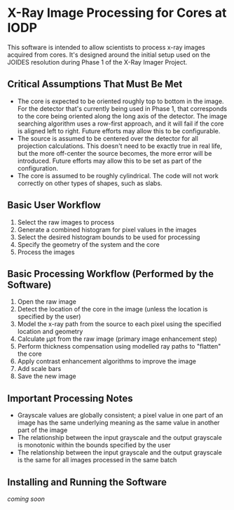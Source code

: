# X-Ray Image Processing for Cores at IODP

This software is intended to allow scientists to process x-ray images acquired from cores. It's designed around the initial setup used on the JOIDES resolution during Phase 1 of the X-Ray Imager Project.

## Critical Assumptions That Must Be Met
* The core is expected to be oriented roughly top to bottom in the image. For the detector that's currently being used in Phase 1, that corresponds to the core being oriented along the long axis of the detector. The image searching algorithm uses a row-first approach, and it will fail if the core is aligned left to right. Future efforts may allow this to be configurable. 
* The source is assumed to be centered over the detector for all projection calculations. This doesn't need to be exactly true in real life, but the more off-center the source becomes, the more error will be introduced. Future efforts may allow this to be set as part of the configuration.
* The core is assumed to be roughly cylindrical. The code will not work correctly on other types of shapes, such as slabs.

## Basic User Workflow
1. Select the raw images to process
2. Generate a combined histogram for pixel values in the images
3. Select the desired histogram bounds to be used for processing
4. Specify the geometry of the system and the core
5. Process the images

## Basic Processing Workflow (Performed by the Software)
1. Open the raw image
2. Detect the location of the core in the image (unless the location is specified by the user)
3. Model the x-ray path from the source to each pixel using the specified location and geometry
4. Calculate &mu;&rho;t from the raw image (primary image enhancement step)
5. Perform thickness compensation using modelled ray paths to "flatten" the core
6. Apply contrast enhancement algorithms to improve the image
7. Add scale bars
8. Save the new image

## Important Processing Notes
* Grayscale values are globally consistent; a pixel value in one part of an image has the same underlying meaning as the same value in another part of the image
* The relationship between the input grayscale and the output grayscale is monotonic within the bounds specified by the user
* The relationship between the input grayscale and the output grayscale is the same for all images processed in the same batch

## Installing and Running the Software
*coming soon*